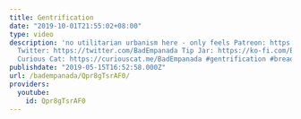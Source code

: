 ```yaml
---
title: Gentrification
date: "2019-10-01T21:55:02+08:00"
type: video
description: 'no utilitarian urbanism here - only feels Patreon: https://patreon.com/BadEmpanada
  Twitter: https://twitter.com/BadEmpanada Tip Jar: https://ko-fi.com/BadEmpanada
  Curious Cat: https://curiouscat.me/BadEmpanada #gentrification #breadtube #immigration'
publishdate: "2019-05-15T16:52:58.000Z"
url: /badempanada/Qpr8gTsrAF0/
providers:
  youtube:
    id: Qpr8gTsrAF0
---
```

